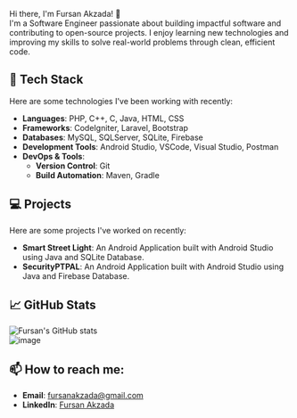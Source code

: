 Hi there, I'm Fursan Akzada! 👋  
I'm a Software Engineer passionate about building impactful software and contributing to open-source projects. I enjoy learning new technologies and improving my skills to solve real-world problems through clean, efficient code.

## 🔧 Tech Stack
Here are some technologies I've been working with recently:

- **Languages**: PHP, C++, C, Java, HTML, CSS  
- **Frameworks**: CodeIgniter, Laravel, Bootstrap  
- **Databases**: MySQL, SQLServer, SQLite, Firebase  
- **Development Tools**: Android Studio, VSCode, Visual Studio, Postman
- **DevOps & Tools**:  
  - **Version Control**: Git  
  - **Build Automation**: Maven, Gradle  

## 💻 Projects
Here are some projects I've worked on recently:

- **Smart Street Light**: An Android Application built with Android Studio using Java and SQLite Database.  
- **SecurityPTPAL**: An Android Application built with Android Studio using Java and Firebase Database.  

## 📈 GitHub Stats
![Fursan's GitHub stats](https://github-readme-stats.vercel.app/api?username=FursanAkzada&show_icons=true&hide_border=true&theme=tokyonight)  
![image](https://github-readme-stats.vercel.app/api/top-langs/?username=FursanAkzada&layout=compact&langs_count=8&hide_border=true&title_color=000000&icon_color=000000&text_color=000000&bg_color=000000)

## 📫 How to reach me:
- **Email**: fursanakzada@gmail.com  
- **LinkedIn**: [Fursan Akzada](https://www.linkedin.com/in/fursanakzada)  
